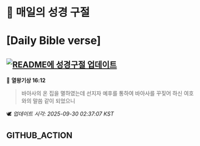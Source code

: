 # 🙏 매일의 성경 구절
# [Daily Bible verse]
## [![README에 성경구절 업데이트](https://github.com/DONGSUKA/first_test/actions/workflows/update-readme-bible.yml/badge.svg)](https://github.com/DONGSUKA/first_test/actions/workflows/update-readme-bible.yml)
<!-- START_BIBLE_VERSE -->
📖 **열왕기상 16:12**
> 바아사의 온 집을 멸하였는데 선지자 예후를 통하여 바아사를 꾸짖어 하신 여호와의 말씀 같이 되었으니

🕊️ _업데이트 시각: 2025-09-30 02:37:07 KST_
  <!-- END_BIBLE_VERSE -->
## GITHUB_ACTION
